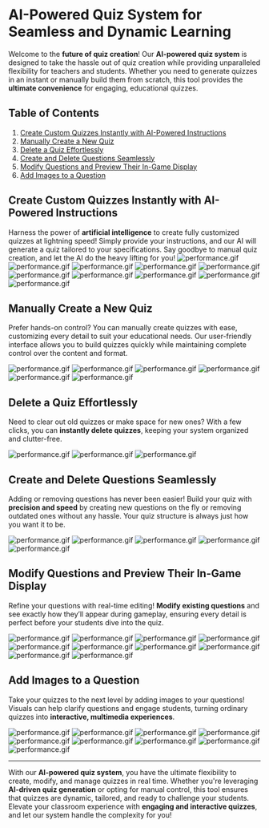 # AI-Powered Quiz System for Seamless and Dynamic Learning

Welcome to the **future of quiz creation**! Our **AI-powered quiz system** is designed to take the hassle out of quiz creation while providing unparalleled flexibility for teachers and students. Whether you need to generate quizzes in an instant or manually build them from scratch, this tool provides the **ultimate convenience** for engaging, educational quizzes.

## Table of Contents

1. [Create Custom Quizzes Instantly with AI-Powered Instructions](#create-custom-quizzes-instantly-with-ai-powered-instructions)
2. [Manually Create a New Quiz](#manually-create-a-new-quiz)
3. [Delete a Quiz Effortlessly](#delete-a-quiz-effortlessly)
4. [Create and Delete Questions Seamlessly](#create-and-delete-questions-seamlessly)
5. [Modify Questions and Preview Their In-Game Display](#modify-questions-and-preview-their-in-game-display)
6. [Add Images to a Question](#add-images-to-a-question)

## Create Custom Quizzes Instantly with AI-Powered Instructions

Harness the power of **artificial intelligence** to create fully customized quizzes at lightning speed! Simply provide your instructions, and our AI will generate a quiz tailored to your specifications. Say goodbye to manual quiz creation, and let the AI do the heavy lifting for you!
![performance.gif](../images/Quiz/Generate%20Quiz%20with%20prompt/1.png)
![performance.gif](../images/Quiz/Generate%20Quiz%20with%20prompt/2.png)
![performance.gif](../images/Quiz/Generate%20Quiz%20with%20prompt/3.png)
![performance.gif](../images/Quiz/Generate%20Quiz%20with%20prompt/4.png)
![performance.gif](../images/Quiz/Generate%20Quiz%20with%20prompt/5.png)
![performance.gif](../images/Quiz/Generate%20Quiz%20with%20prompt/6.png)
![performance.gif](../images/Quiz/Generate%20Quiz%20with%20prompt/7.png)
![performance.gif](../images/Quiz/Generate%20Quiz%20with%20prompt/8.png)
![performance.gif](../images/Quiz/Generate%20Quiz%20with%20prompt/9.png)
![performance.gif](../images/Quiz/Generate%20Quiz%20with%20prompt/10.png)

## Manually Create a New Quiz

Prefer hands-on control? You can manually create quizzes with ease, customizing every detail to suit your educational needs. Our user-friendly interface allows you to build quizzes quickly while maintaining complete control over the content and format.

![performance.gif](../images/Quiz/Quiz%20Creation/1.png)
![performance.gif](../images/Quiz/Quiz%20Creation/2.png)
![performance.gif](../images/Quiz/Quiz%20Creation/3.png)
![performance.gif](../images/Quiz/Quiz%20Creation/4.png)
![performance.gif](../images/Quiz/Quiz%20Creation/5.png)
![performance.gif](../images/Quiz/Quiz%20Creation/6.png)

## Delete a Quiz Effortlessly

Need to clear out old quizzes or make space for new ones? With a few clicks, you can **instantly delete quizzes**, keeping your system organized and clutter-free.

![performance.gif](../images/Quiz/Delete%20quiz/1.png)
![performance.gif](../images/Quiz/Delete%20quiz/2.png)
![performance.gif](../images/Quiz/Delete%20quiz/3.png)

## Create and Delete Questions Seamlessly

Adding or removing questions has never been easier! Build your quiz with **precision and speed** by creating new questions on the fly or removing outdated ones without any hassle. Your quiz structure is always just how you want it to be.

![performance.gif](../images/Quiz/Create%20a%20new%20question%20for%20quiz/1.png)
![performance.gif](../images/Quiz/Create%20a%20new%20question%20for%20quiz/2.png)
![performance.gif](../images/Quiz/Create%20a%20new%20question%20for%20quiz/3.png)
![performance.gif](../images/Quiz/Create%20a%20new%20question%20for%20quiz/4.png)
![performance.gif](../images/Quiz/Create%20a%20new%20question%20for%20quiz/5.png)

## Modify Questions and Preview Their In-Game Display

Refine your questions with real-time editing! **Modify existing questions** and see exactly how they’ll appear during gameplay, ensuring every detail is perfect before your students dive into the quiz.

![performance.gif](../images/Quiz/Edit-delete%20question/1.png)
![performance.gif](../images/Quiz/Edit-delete%20question/2.png)
![performance.gif](../images/Quiz/Edit-delete%20question/3.png)
![performance.gif](../images/Quiz/Edit-delete%20question/4.png)
![performance.gif](../images/Quiz/Edit-delete%20question/5.png)
![performance.gif](../images/Quiz/Edit-delete%20question/6.png)
![performance.gif](../images/Quiz/Edit-delete%20question/7.png)
![performance.gif](../images/Quiz/Edit-delete%20question/8.png)
![performance.gif](../images/Quiz/Edit-delete%20question/9.png)
![performance.gif](../images/Quiz/Edit-delete%20question/10.png)

## Add Images to a Question

Take your quizzes to the next level by adding images to your questions! Visuals can help clarify questions and engage students, turning ordinary quizzes into **interactive, multimedia experiences**.

![performance.gif](../images/Quiz/Add%20image%20to%20question/1.png)
![performance.gif](../images/Quiz/Add%20image%20to%20question/2.png)
![performance.gif](../images/Quiz/Add%20image%20to%20question/3.png)
![performance.gif](../images/Quiz/Add%20image%20to%20question/4.png)
![performance.gif](../images/Quiz/Add%20image%20to%20question/5.png)
![performance.gif](../images/Quiz/Add%20image%20to%20question/6.png)
![performance.gif](../images/Quiz/Add%20image%20to%20question/7.png)
![performance.gif](../images/Quiz/Add%20image%20to%20question/8.png)
![performance.gif](../images/Quiz/Add%20image%20to%20question/9.png)

---

With our **AI-powered quiz system**, you have the ultimate flexibility to create, modify, and manage quizzes in real time. Whether you're leveraging **AI-driven quiz generation** or opting for manual control, this tool ensures that quizzes are dynamic, tailored, and ready to challenge your students. Elevate your classroom experience with **engaging and interactive quizzes**, and let our system handle the complexity for you!
